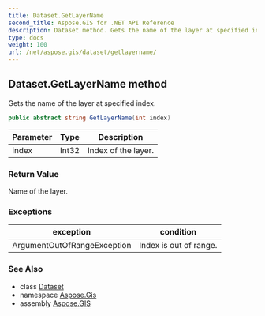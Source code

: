 ```yaml
---
title: Dataset.GetLayerName
second_title: Aspose.GIS for .NET API Reference
description: Dataset method. Gets the name of the layer at specified index
type: docs
weight: 100
url: /net/aspose.gis/dataset/getlayername/
---
```

## Dataset.GetLayerName method

Gets the name of the layer at specified index.

```csharp
public abstract string GetLayerName(int index)
```

| Parameter | Type | Description |
| --- | --- | --- |
| index | Int32 | Index of the layer. |

### Return Value

Name of the layer.

### Exceptions

| exception | condition |
| --- | --- |
| ArgumentOutOfRangeException | Index is out of range. |

### See Also

* class [Dataset](../)
* namespace [Aspose.Gis](../../dataset/)
* assembly [Aspose.GIS](../../../)


